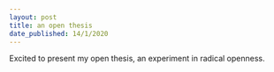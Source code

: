 ```yaml
---
layout: post
title: an open thesis
date_published: 14/1/2020
---
```


Excited to present my open thesis, an experiment in radical openness.
